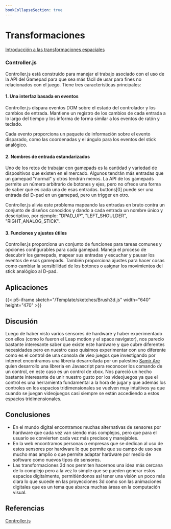 ```yaml
---
bookCollapseSection: true
---
```


# Transformaciones
<a href="https://visualcomputing.github.io/docs/scene_trees/introduction/">Introducción a las transformaciones espaciales </a>


### Controller.js


Controller.js está construido para manejar el trabajo asociado con el uso de la API del Gamepad para que sea más fácil de usar para fines no relacionados con el juego. Tiene tres características principales:

#### 1. Una interfaz basada en eventos

Controller.js dispara eventos DOM sobre el estado del controlador y los cambios de entrada. Mantiene un registro de los cambios de cada entrada a lo largo del tiempo y los informa de forma similar a los eventos de ratón y teclado.

Cada evento proporciona un paquete de información sobre el evento disparado, como las coordenadas y el ángulo para los eventos del stick analógico.

#### 2. Nombres de entrada estandarizados 

Uno de los retos de trabajar con gamepads es la cantidad y variedad de dispositivos que existen en el mercado. Algunos tendrán más entradas que un gamepad "normal" y otros tendrán menos. La API de los gamepads permite un número arbitrario de botones y ejes, pero no ofrece una forma de saber qué es cada una de esas entradas. buttons[0] puede ser una entrada del D-pad en un gamepad, pero un trigger en otro.

Controller.js alivia este problema mapeando las entradas en bruto contra un conjunto de diseños conocidos y dando a cada entrada un nombre único y descriptivo, por ejemplo: "DPAD_UP", "LEFT_SHOULDER", "RIGHT_ANALOG_STICK".

#### 3. Funciones y ajustes útiles

Controller.js proporciona un conjunto de funciones para tareas comunes y opciones configurables para cada gamepad. Maneja el proceso de descubrir los gamepads, mapear sus entradas y escuchar y pausar los eventos de esos gamepads. También proporciona ajustes para hacer cosas como cambiar la sensibilidad de los botones o asignar los movimientos del stick analógico al D-pad.

## Aplicaciones 
{{< p5-iframe sketch="/Template/sketches/Brush3d.js" width="640" height="470" >}}

## Discusión

Luego de haber visto varios sensores de hardware y haber experimentado con ellos (como lo fueron el Leap motion y el space navigator), nos parecio bastante interesante saber que existe este hardware y que cubre diferentes necesidades pero en nuestro caso quisimos experimentar con uno diferente como es el control de una consola de vieo juegos que investigando por internet encontramos una libreria desarrollada por un palestino <a href="https://twitter.com/SamIAre">Samir Are</a> quien desarrollo una libreria en Javascript para reconocer los comando de un control, en este caso es un control de xbox. Nos pareció un hecho bastante interesante de unir nuestro gusto por los videojuegos ya que el control es una herramienta fundamental a la hora de jugar y que además los controles en los espacios tridimensionales se vuelven muy intuitivos ya que cuando se juegan videojuegos casi siempre se están accediendo a estos espacios tridimensionales.


## Conclusiones

- En el mundo digital encontramos muchas alternativas de sensores por hardware que cada vez van siendo más complejos, pero que para el usuario se convierten cada vez más precisos y manejables.
- En la web encontramos personas o empresas que se dedican al uso de estos sensores por hardware lo que permite que su campo de uso sea mucho mas amplio o que permite adaptar hardware por medio de software como nuevos tipos de sensores.
- Las transformaciones 3d nos permiten hacernos una idea más cercana de lo complejo pero a la vez lo simple que se pueden generar estos espacios digitalmente, permitiéndonos así tener una visión un poco más clara lo que sucede en las proyecciones 3d como son las animaciones digitales que es un tema que abarca muchas áreas en la computación visual.


## Referencias

<a href="https://samiare.github.io/Controller.js/">Controller.js</a> 

